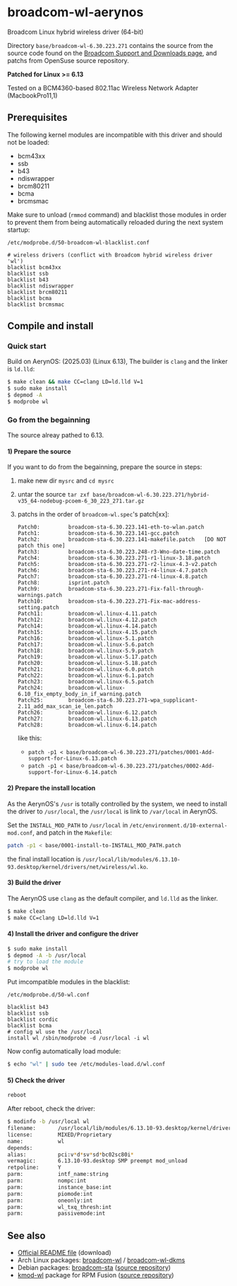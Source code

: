 # broadcom-wl-aerynos

Broadcom Linux hybrid wireless driver (64-bit)

Directory `base/broadcom-wl-6.30.223.271` contains the source
from the source code found on the [Broadcom Support and Downloads page][1],
and patchs from OpenSuse source repository.

**Patched for Linux >= 6.13**

Tested on a BCM4360-based 802.11ac Wireless Network Adapter (MacbookPro11,1)

[1]: https://www.broadcom.com/support/download-search?pg=Wireless+Embedded+Solutions+and+RF+Components&pf=Legacy+Wireless&pa=Driver&dk=BCM4312&l=true

## Prerequisites

The following kernel modules are incompatible with this driver and should not be loaded:
* bcm43xx
* ssb
* b43
* ndiswrapper
* brcm80211
* bcma
* brcmsmac

Make sure to unload (`rmmod` command) and blacklist those modules in order to prevent them from being automatically
reloaded during the next system startup:

`/etc/modprobe.d/50-broadcom-wl-blacklist.conf`
```
# wireless drivers (conflict with Broadcom hybrid wireless driver 'wl')
blacklist bcm43xx
blacklist ssb
blacklist b43
blacklist ndiswrapper
blacklist brcm80211
blacklist bcma
blacklist brcmsmac
```

## Compile and install

### Quick start

Build on AerynOS: (2025.03) (Linux 6.13), The builder is `clang` and the linker is `ld.lld`:

```sh
$ make clean && make CC=clang LD=ld.lld V=1
$ sudo make install
$ depmod -A
$ modprobe wl
```

### Go from the begainning

The source alreay pathed to 6.13.

#### 1) Prepare the source

If you want to do from the begainning, prepare the source in steps:
1. make new dir `mysrc` and `cd mysrc`
2. untar the source `tar zxf base/broadcom-wl-6.30.223.271/hybrid-v35_64-nodebug-pcoem-6_30_223_271.tar.gz`
3. patchs in the order of `broadcom-wl.spec`'s patch[xx]:
    ```
    Patch0:         broadcom-sta-6.30.223.141-eth-to-wlan.patch
    Patch1:         broadcom-sta-6.30.223.141-gcc.patch
    Patch2:         broadcom-sta-6.30.223.141-makefile.patch   [DO NOT patch this one]
    Patch3:         broadcom-sta-6.30.223.248-r3-Wno-date-time.patch
    Patch4:         broadcom-sta-6.30.223.271-r1-linux-3.18.patch
    Patch5:         broadcom-sta-6.30.223.271-r2-linux-4.3-v2.patch
    Patch6:         broadcom-sta-6.30.223.271-r4-linux-4.7.patch
    Patch7:         broadcom-sta-6.30.223.271-r4-linux-4.8.patch
    Patch8:         isprint.patch
    Patch9:         broadcom-sta-6.30.223.271-Fix-fall-through-warnings.patch
    Patch10:        broadcom-sta-6.30.223.271-Fix-mac-address-setting.patch
    Patch11:        broadcom-wl.linux-4.11.patch
    Patch12:        broadcom-wl.linux-4.12.patch
    Patch14:        broadcom-wl.linux-4.14.patch
    Patch15:        broadcom-wl.linux-4.15.patch
    Patch16:        broadcom-wl.linux-5.1.patch
    Patch17:        broadcom-wl.linux-5.6.patch
    Patch18:        broadcom-wl.linux-5.9.patch
    Patch19:        broadcom-wl.linux-5.17.patch
    Patch20:        broadcom-wl.linux-5.18.patch
    Patch21:        broadcom-wl.linux-6.0.patch
    Patch22:        broadcom-wl.linux-6.1.patch
    Patch23:        broadcom-wl.linux-6.5.patch
    Patch24:        broadcom-wl.linux-6.10_fix_empty_body_in_if_warning.patch
    Patch25:        broadcom-sta-6.30.223.271-wpa_supplicant-2.11_add_max_scan_ie_len.patch
    Patch26:        broadcom-wl.linux-6.12.patch
    Patch27:        broadcom-wl.linux-6.13.patch
    Patch28:        broadcom-wl.linux-6.14.patch
    ```

    like this:

   * `patch -p1 < base/broadcom-wl-6.30.223.271/patches/0001-Add-support-for-Linux-6.13.patch`
   * `patch -p1 < base/broadcom-wl-6.30.223.271/patches/0002-Add-support-for-Linux-6.14.patch`

#### 2) Prepare the install location

As the AerynOS's `/usr` is totally controlled by the system, we need to install the driver to `/usr/local`,
the `/usr/local` is link to `/var/local` in AerynOS.

Set the `INSTALL_MOD_PATH` to `/usr/local` in `/etc/environment.d/10-external-mod.conf`, and patch in the `Makefile`:
```sh
patch -p1 < base/0001-install-to-INSTALL_MOD_PATH.patch
```
the final install location is `/usr/local/lib/modules/6.13.10-93.desktop/kernel/drivers/net/wireless/wl.ko`.

#### 3) Build the driver

The AerynOS use `clang` as the default compiler, and `ld.lld` as the linker.
```sh
$ make clean
$ make CC=clang LD=ld.lld V=1
```

#### 4) Install the driver and configure the driver

```sh
$ sudo make install
$ depmod -A -b /usr/local
# try to load the module
$ modprobe wl
```
Put imcompatible modules in the blacklist:

`/etc/modprobe.d/50-wl.conf`
```
blacklist b43
blacklist ssb
blacklist cordic
blacklist bcma
# config wl use the /usr/local
install wl /sbin/modprobe -d /usr/local -i wl
```

Now config automatically load module:
```sh
$ echo "wl" | sudo tee /etc/modules-load.d/wl.conf
```

#### 5) Check the driver
```sh
reboot
```

After reboot, check the driver:
```sh
$ modinfo -b /usr/local wl
filename:       /usr/local/lib/modules/6.13.10-93.desktop/kernel/drivers/net/wireless/wl.ko
license:        MIXED/Proprietary
name:           wl
depends:
alias:          pci:v*d*sv*sd*bc02sc80i*
vermagic:       6.13.10-93.desktop SMP preempt mod_unload
retpoline:      Y
parm:           intf_name:string
parm:           nompc:int
parm:           instance_base:int
parm:           piomode:int
parm:           oneonly:int
parm:           wl_txq_thresh:int
parm:           passivemode:int
```


## See also

* [Official README file][3] (download)
* Arch Linux packages: [broadcom-wl][4] / [broadcom-wl-dkms][5]
* Debian packages: [broadcom-sta][6] ([source repository][7])
* [kmod-wl][8] package for RPM Fusion ([source repository][9])

[3]: https://docs.broadcom.com/docs-and-downloads/docs/linux_sta/README_6.30.223.271.txt
[4]: https://archlinux.org/packages/extra/x86_64/broadcom-wl/
[5]: https://archlinux.org/packages/extra/x86_64/broadcom-wl-dkms/
[6]: https://packages.debian.org/source/sid/broadcom-sta
[7]: https://salsa.debian.org/broadcom-sta-team/broadcom-sta
[8]: http://download1.rpmfusion.org/nonfree/fedora/development/rawhide/Everything/x86_64/os/repoview/kmod-wl.html
[9]: https://pkgs.rpmfusion.org/cgit/nonfree/wl-kmod.git/
